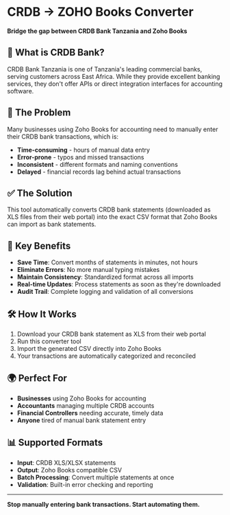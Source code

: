 # CRDB → ZOHO Books Converter

**Bridge the gap between CRDB Bank Tanzania and Zoho Books**

## 🏦 What is CRDB Bank?

CRDB Bank Tanzania is one of Tanzania's leading commercial banks, serving customers across East Africa. While they provide excellent banking services, they don't offer APIs or direct integration interfaces for accounting software.

## 🔗 The Problem

Many businesses using Zoho Books for accounting need to manually enter their CRDB bank transactions, which is:
- **Time-consuming** - hours of manual data entry
- **Error-prone** - typos and missed transactions
- **Inconsistent** - different formats and naming conventions
- **Delayed** - financial records lag behind actual transactions

## ✅ The Solution

This tool automatically converts CRDB bank statements (downloaded as XLS files from their web portal) into the exact CSV format that Zoho Books can import as bank statements.

## 🚀 Key Benefits

- **Save Time**: Convert months of statements in minutes, not hours
- **Eliminate Errors**: No more manual typing mistakes
- **Maintain Consistency**: Standardized format across all imports
- **Real-time Updates**: Process statements as soon as they're downloaded
- **Audit Trail**: Complete logging and validation of all conversions

## 🛠️ How It Works

1. Download your CRDB bank statement as XLS from their web portal
2. Run this converter tool
3. Import the generated CSV directly into Zoho Books
4. Your transactions are automatically categorized and reconciled

## 🌍 Perfect For

- **Businesses** using Zoho Books for accounting
- **Accountants** managing multiple CRDB accounts
- **Financial Controllers** needing accurate, timely data
- **Anyone** tired of manual bank statement entry

## 📊 Supported Formats

- **Input**: CRDB XLS/XLSX statements
- **Output**: Zoho Books compatible CSV
- **Batch Processing**: Convert multiple statements at once
- **Validation**: Built-in error checking and reporting

---

**Stop manually entering bank transactions. Start automating them.**
